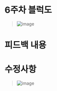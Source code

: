 # 6주차 블럭도
> ![image](https://user-images.githubusercontent.com/103561996/173182581-83d8c664-bd4b-4ca7-b64e-4469e9861e06.png)

# 피드백 내용

# 수정사항

> ![image](https://user-images.githubusercontent.com/103561996/173182612-1830f734-d163-410c-a649-28a042f87072.png)
